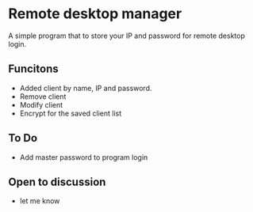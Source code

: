 # Remote desktop manager
A simple program that to store your IP and password for remote desktop login.

## Funcitons
- Added client by name, IP and password.
- Remove client
- Modify client
- Encrypt for the saved client list
  
## To Do
- Add master password to program login

## Open to discussion
- let me know
